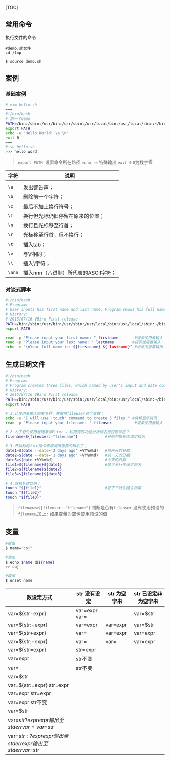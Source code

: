 [TOC]

## 常用命令
执行文件的命令
```
#demo.sh文件
cd /tmp

$ source demo.sh  
```
## 案例
### 基础案例
```bash
# vim hello.sh 
===
#!/bin/bash
# 第一个demo
PATH=/bin:/sbin:/usr/bin:/usr/sbin:/usr/local/bin:/usr/local/sbin:~/bin
export PATH
echo -e "Hello World! \a \n"
exit 0
===
# sh hello.sh
>>> hello word
```
>`export PATH `设置命令所在路径
>`echo -e` 特殊输出
>`exit 0`  `0`为数字零

|字符|说明|
|---|---|
|	|	|
|`\a`| 发出警告声；|
|`\b`| 删除前一个字符；|
|`\c`| 最后不加上换行符号；|
|`\f`| 换行但光标仍旧停留在原来的位置；|
|`\n`| 换行且光标移至行首；|
|`\r`| 光标移至行首，但不换行；|
|`\t`| 插入tab；|
|`\v`| 与\f相同；|
|`\\ `|插入\字符；|
|`\nnn`| 插入nnn（八进制）所代表的ASCII字符；|

### 对谈式脚本
```bash
#!/bin/bash
# Program:
# User inputs his first name and last name. Program shows his full name.
# History:
# 2015/07/16 VBird First release
PATH=/bin:/sbin:/usr/bin:/usr/sbin:/usr/local/bin:/usr/local/sbin:~/bin
export PATH

read -p "Please input your first name: " firstname       #提示使用者输入  把内容肚子到firstname
read -p "Please input your last name: " lastname        #提示使用者输入 
echo -e "\nYour full name is: ${firstname} ${ lastname}" #结果由萤幕输出
```
## 生成日期文件
```bash
#!/bin/bash
# Program:
# Program creates three files, which named by user's input and date command.
# History:
# 2015/07/16 VBird First release
PATH=/bin:/sbin:/usr/bin:/usr/sbin:/usr/local/bin:/usr/local/sbin:~/bin
export PATH

# 1.让使用者输入档案名称，并取得fileuser这个变数； 
echo -e "I will use 'touch' command to create 3 files." #纯粹显示资讯 
read -p "Please input your filename: " fileuser          #提示使用者输入

# 2.为了避免使用者随意按Enter ，利用变数功能分析档名是否有设定？
filename=${fileuser:-"filename"}            #开始判断有否设定档名

# 3.开始利用date指令来取得所需要的档名了； 
date1=$(date --date='2 days ago' +%Y%m%d)   #前两天的日期 
date2=$(date --date='1 days ago' +%Y%m%d)   #前一天的日期 
date3=$(date +%Y%m%d)                       #今天的日期 
file1=${filename}${date1}                   #底下三行在设定档名
file2=${filename}${date2}
file3=${filename}${date3}

# 4.将档名建立吧！
touch "${file1}"                            #底下三行在建立档案
touch "${file2}"
touch "${file3}"
```
>`filename=${fileuser:-"filename"}`  判断是否有`fileuser` 没有使用预设的`filename`,加上`:` 如果变量为空也使用预设的值


## 变量
```bash
#赋值
$ name="cpj"

#输出
$ echo $name 或${name}
>> cpj

#取消
$ unset name

```
|数设定方式 |	str 没有设定 |	str 为空字串 |	str 已设定非为空字串|
|---|---|---|---|
|var=${str-expr} |	var=expr	var= | |	var=$str|
|var=${str:-expr}	 |var=expr	 |var=expr	 | var=$str|
|var=${str+expr}	 |var= |	var=expr |	var=expr|
|var=${str:+expr}	 |var= | 	var= |	var=expr|
|var=${str=expr}	 |str=expr |
|var=expr |	str不变|
|var= |	str不变|
|var=$str|
|var=${str:=expr}	str=expr |
|var=expr	str=expr |
|var=expr	str不变|
|var=$str|
|var=${str?expr}	expr 输出至stderr	var=	var=$str|
|var=${str:?expr}	expr 输出至stderr	expr 输出至stderr	var=$str|


